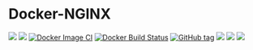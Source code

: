 <!-- markdownlint-disable MD045 -->

# Docker-NGINX

[![](https://images.microbadger.com/badges/version/waja/nginx.svg)](https://hub.docker.com/r/waja/nginx/)
[![](https://images.microbadger.com/badges/image/waja/nginx.svg)](https://hub.docker.com/r/waja/nginx/)
[![Docker Image CI](https://github.com/Cyconet/docker-nginx/workflows/Docker%20Image%20CI/badge.svg)](https://github.com/Cyconet/docker-nginx/actions?query=workflow%3A%22Docker+Image+CI%22)
[![Docker Build Status](https://img.shields.io/docker/build/waja/nginx.svg)](https://hub.docker.com/r/waja/nginx/)
[![GitHub tag](https://img.shields.io/github/tag/Cyconet/docker-nginx.svg)](https://github.com/Cyconet/docker-nginx/tags)
[![](https://img.shields.io/docker/pulls/waja/nginx.svg)](https://hub.docker.com/r/waja/nginx/)
[![](https://img.shields.io/docker/stars/waja/nginx.svg)](https://hub.docker.com/r/waja/nginx/)
[![](https://img.shields.io/docker/automated/waja/nginx.svg)](https://hub.docker.com/r/waja/nginx/)
